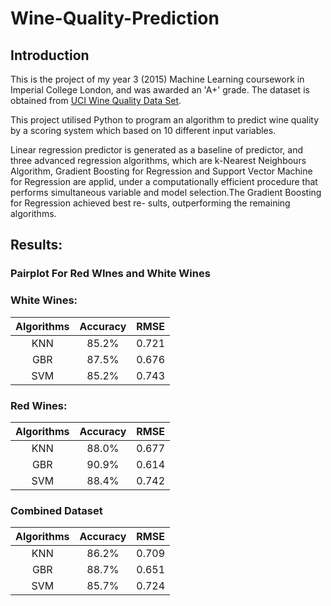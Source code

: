 # Wine-Quality-Prediction
## Introduction
This is the project of my year 3 (2015) Machine Learning coursework in Imperial College London, and was awarded an 'A+' grade. The dataset is obtained from [UCI Wine Quality Data Set](https://archive.ics.uci.edu/ml/datasets/wine+quality). 

This project utilised Python to program an algorithm to predict wine quality by a scoring system which based on 10 different input variables. 

Linear regression predictor is generated as a baseline of predictor, and three advanced regression algorithms, which are k-Nearest Neighbours Algorithm, Gradient Boosting for Regression and Support Vector Machine for Regression are applid, under a computationally efficient procedure that performs simultaneous variable and model selection.The Gradient Boosting for Regression achieved best re- sults, outperforming the remaining algorithms.

## Results:
### Pairplot For Red WInes and White Wines

### White Wines:
| Algorithms | Accuracy | RMSE |
| :---:  | :---:  | :---:  |
|KNN | 85.2% | 0.721 |
|GBR | 87.5% | 0.676 |
|SVM | 85.2% | 0.743 |
### Red Wines:
| Algorithms | Accuracy | RMSE |
| :---:  | :---:  | :---:  |
|KNN | 88.0% | 0.677 |
|GBR | 90.9% | 0.614 |
|SVM | 88.4% | 0.742 |
### Combined Dataset
| Algorithms | Accuracy | RMSE |
| :---:  | :---:  | :---:  |
|KNN | 86.2% | 0.709 |
|GBR | 88.7% | 0.651 |
|SVM | 85.7% | 0.724 |
